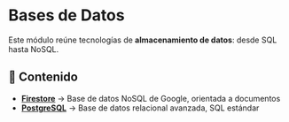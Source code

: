 # Bases de Datos

Este módulo reúne tecnologías de **almacenamiento de datos**: desde SQL hasta NoSQL.

## 📌 Contenido
- [**Firestore**](firestore/README.md) → Base de datos NoSQL de Google, orientada a documentos
- [**PostgreSQL**](postgresql/README.md) → Base de datos relacional avanzada, SQL estándar
